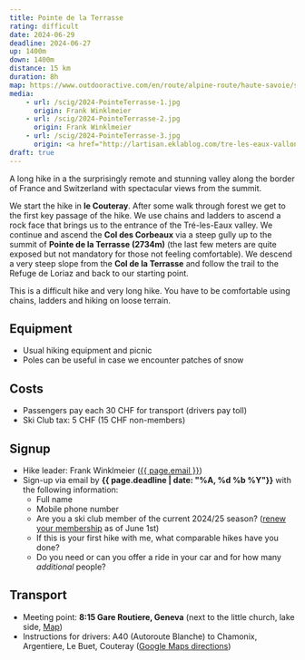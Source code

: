 ```yaml
---
title: Pointe de la Terrasse
rating: difficult
date: 2024-06-29
deadline: 2024-06-27
up: 1400m
down: 1400m
distance: 15 km
duration: 8h
map: https://www.outdooractive.com/en/route/alpine-route/haute-savoie/scig-pointe-de-la-terrasse/292915447/?share=%7Ezyrcztfg%244ossa7wm#dm=1
media:
    - url: /scig/2024-PointeTerrasse-1.jpg
      origin: Frank Winklmeier
    - url: /scig/2024-PointeTerrasse-2.jpg
      origin: Frank Winklmeier
    - url: /scig/2024-PointeTerrasse-3.jpg
      origin: <a href="http://lartisan.eklablog.com/tre-les-eaux-vallon-mysterieux-a53124261">lartisan</a>
draft: true
---
```


A long hike in a the surprisingly remote and stunning valley along the border of France and Switzerland
with spectacular views from the summit.

We start the hike in **le Couteray**. After some walk through forest we get to the first key
passage of the hike. We use chains and ladders to ascend a rock face that brings us to the
entrance of the Tré-les-Eaux valley. We continue and ascend the **Col des Corbeaux** via a steep gully
up to the summit of **Pointe de la Terrasse (2734m)** (the last few meters are quite exposed but not
mandatory for those not feeling comfortable). We descend a very steep slope from the **Col de la Terrasse**
and follow the trail to the Refuge de Loriaz and back to our starting point.

This is a difficult hike and very long hike. You have to be comfortable using chains, ladders and hiking
on loose terrain.

## <i class="bi bi-card-checklist"></i>Equipment
- Usual hiking equipment and picnic
- Poles can be useful in case we encounter patches of snow

## <i class="bi bi-piggy-bank"></i>Costs
- Passengers pay each 30 CHF for transport (drivers pay toll)
- Ski Club tax: 5 CHF (15 CHF non-members)

## <i class="bi bi-envelope-at"></i>Signup
- Hike leader: Frank Winklmeier (<a href="mailto:{{ page.email }}?subject=SCIG {{page.title}}">{{ page.email }}</a>)
- Sign-up via email by **{{ page.deadline | date: "%A, %d %b %Y"}}** with the following information:
  - Full name
  - Mobile phone number
  - Are you a ski club member of the current 2024/25 season? ([renew your membership](https://www.scig.ch) as of June 1st)
  - If this is your first hike with me, what comparable hikes have you done?
  - Do you need or can you offer a ride in your car and for how many *additional* people?

## <i class="bi bi-train-front"></i>Transport
- Meeting point: **8:15 Gare Routiere, Geneva** (next to the little church, lake side, [Map](https://goo.gl/maps/cD6tJ3eCWPyDW6Ad6))
- Instructions for drivers: A40 (Autoroute Blanche) to Chamonix, Argentiere, Le Buet, Couteray ([Google Maps directions](https://maps.app.goo.gl/GZGGGwbShDB4KdfP9))
